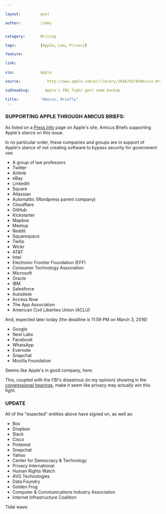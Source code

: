 ```yaml
---

layout:         post

author:         jimmy   


category:       Writing

tags:           [Apple, Law, Privacy]

feature:    

link:    
     
via:			Apple

source:            http://www.apple.com/pr/library/2016/03/03Amicus-Briefs-in-Support-of-Apple.html#labnol

subheading:       Apple's FBI fight gets some backup	

title:          "Amicus, Briefly"
---
```




### SUPPORTING APPLE THROUGH AMICUS BRIEFS:

As listed on a [Press Info](http://www.apple.com/pr/library/2016/03/03Amicus-Briefs-in-Support-of-Apple.html#labnol) page on Apple's site, Amicus Briefs supporting Apple's stance on this issue. 

In no particular order, these companies and groups are in support of Apple's stance of not creating software to bypass security for government use.
<!-- more -->

  * A group of law professors
  * Twitter
  * Airbnb
  * eBay
  * LinkedIn
  * Square
  * Atlassian
  * Automattic (Wordpress parent company)
  * Cloudflare
  * GitHub
  * Kickstarter
  * Mapbox
  * Meetup
  * Reddit
  * Squarespace
  * Twilio
  * Wickr
  * AT&T
  * Intel
  * Electronic Frontier Foundation (EFF)
  * Consumer Technology Association
  * Microsoft
  * Oracle
  * IBM
  * Salesforce
  * Autodesk
  * Access Now
  * The App Association
  * American Civil Liberties Union (ACLU)

And, expected later today (the deadline is 11:59 PM on March 3, 2016)

  * Google 
  * Nest Labs
  * Facebook
  * WhatsApp
  * Evernote
  * Snapchat 
  * Mozilla Foundation

Seems like Apple's in good company, here.

This, coupled with the FBI's disastrous (in my opinion) showing in the [congressional hearings](http://www.c-span.org/video/?405442-1/hearing-encryption-federal-investigations), make it seem like privacy may actually win this fight.

  


### UPDATE

All of the "expected" entities above have signed on, as well as:

  * Box
  * Dropbox
  * Slack
  * Cisco
  * Pinterest
  * Snapchat
  * Yahoo
  * Center for Democracy & Technology
  * Privacy International
  * Human Rights Watch
  * AVG Technologies
  * Data Foundry
  * Golden Frog
  * Computer & Communications Industry Association
  * Internet Infrastructure Coalition

Tidal wave.  
